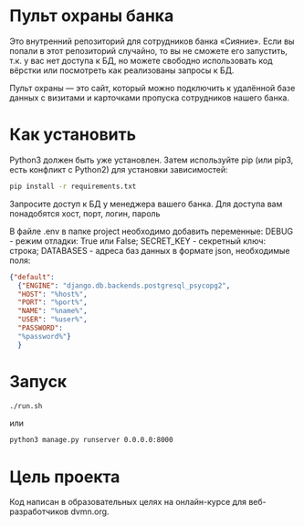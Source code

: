 # Пульт охраны банка
Это внутренний репозиторий для сотрудников банка «Сияние». Если вы попали в этот репозиторий случайно, то вы не сможете его запустить, т.к. у вас нет доступа к БД, но можете свободно использовать код вёрстки или посмотреть как реализованы запросы к БД.

Пульт охраны — это сайт, который можно подключить к удалённой базе данных с визитами и карточками пропуска сотрудников нашего банка.

# Как установить

Python3 должен быть уже установлен. Затем используйте pip (или pip3, есть конфликт с Python2) для установки зависимостей:
```bash
pip install -r requirements.txt
```

Запросите доступ к БД у менеджера вашего банка. Для доступа вам понадобятся хост, порт, логин, пароль

В файле .env в папке project необходимо добавить переменные:
DEBUG - режим отладки: True или False;
SECRET_KEY - секретный ключ: строка;
DATABASES - адреса баз данных в формате json, необходимые поля:
```json
{"default": 
  {"ENGINE": "django.db.backends.postgresql_psycopg2", 
  "HOST": "%host%", 
  "PORT": "%port%", 
  "NAME": "%name%", 
  "USER": "%user%", 
  "PASSWORD": 
  "%password%"}
  }
```


# Запуск
```bash
./run.sh
```
или

```bash
python3 manage.py runserver 0.0.0.0:8000
```


# Цель проекта
Код написан в образовательных целях на онлайн-курсе для веб-разработчиков dvmn.org.
